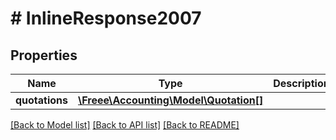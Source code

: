 # # InlineResponse2007

## Properties

Name | Type | Description | Notes
------------ | ------------- | ------------- | -------------
**quotations** | [**\Freee\Accounting\Model\Quotation[]**](Quotation.md) |  | 

[[Back to Model list]](../../README.md#documentation-for-models) [[Back to API list]](../../README.md#documentation-for-api-endpoints) [[Back to README]](../../README.md)


